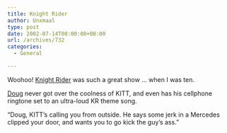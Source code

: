 ```yaml
---
title: Knight Rider
author: Unxmaal
type: post
date: 2002-07-14T00:00:00+00:00
url: /archives/732
categories:
  - General

---
```

Woohoo! [Knight Rider][1] was such a great show &#8230; when I was ten. 

[Doug][2] never got over the coolness of KITT, and even has his cellphone ringtone set to an ultra-loud KR theme song. 

&#8220;Doug, KITT&#8217;s calling you from outside. He says some jerk in a Mercedes clipped your door, and wants you to go kick the guy&#8217;s ass.&#8221;

 [1]: http://www.whatever-dude.com/posts/272.shtml
 [2]: http://www.phatss.com